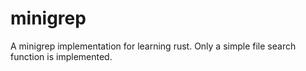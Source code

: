 # minigrep

A minigrep implementation for learning rust.
Only a simple file search function is implemented.